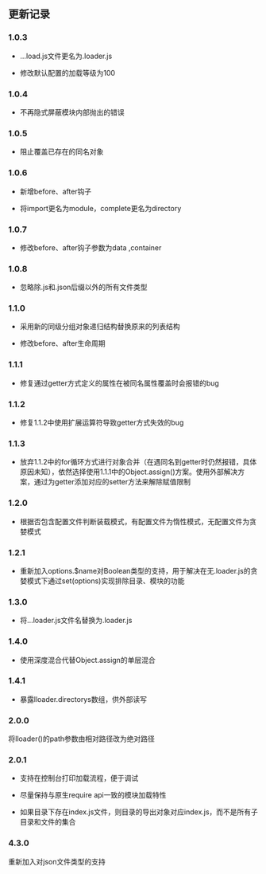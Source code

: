 ## 更新记录

### 1.0.3

* ...load.js文件更名为.loader.js

* 修改默认配置的加载等级为100

### 1.0.4

* 不再隐式屏蔽模块内部抛出的错误


### 1.0.5

* 阻止覆盖已存在的同名对象

### 1.0.6

* 新增before、after钩子

* 将import更名为module，complete更名为directory

### 1.0.7

* 修改before、after钩子参数为data ,container

### 1.0.8

* 忽略除.js和.json后缀以外的所有文件类型

### 1.1.0

* 采用新的同级分组对象递归结构替换原来的列表结构

* 修改before、after生命周期

### 1.1.1

* 修复通过getter方式定义的属性在被同名属性覆盖时会报错的bug

### 1.1.2

* 修复1.1.2中使用扩展运算符导致getter方式失效的bug

### 1.1.3

* 放弃1.1.2中的for循环方式进行对象合并（在遇同名到getter时仍然报错，具体原因未知），依然选择使用1.1.1中的Object.assign()方案。使用外部解决方案，通过为getter添加对应的setter方法来解除赋值限制

### 1.2.0

* 根据否包含配置文件判断装载模式，有配置文件为惰性模式，无配置文件为贪婪模式

### 1.2.1

* 重新加入options.$name对Boolean类型的支持，用于解决在无.loader.js的贪婪模式下通过set(options)实现排除目录、模块的功能

### 1.3.0

* 将...loader.js文件名替换为.loader.js


### 1.4.0

* 使用深度混合代替Object.assign的单层混合

### 1.4.1

* 暴露lloader.directorys数组，供外部读写

### 2.0.0

将lloader()的path参数由相对路径改为绝对路径

### 2.0.1

* 支持在控制台打印加载流程，便于调试

* 尽量保持与原生require api一致的模块加载特性

* 如果目录下存在index.js文件，则目录的导出对象对应index.js，而不是所有子目录和文件的集合

### 4.3.0

重新加入对json文件类型的支持